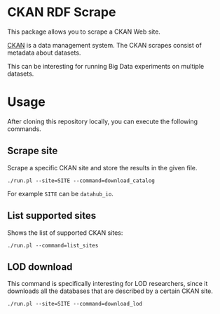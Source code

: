 # CKAN RDF Scrape

This package allows you to scrape a CKAN Web site.

[CKAN](http://ckan.org/) is a data management system.
The CKAN scrapes consist of metadata about datasets.

This can be interesting for running Big Data experiments
on multiple datasets.

# Usage

After cloning this repository locally,
you can execute the following commands.

## Scrape site

Scrape a specific CKAN site and store the results in the given file.
~~~
./run.pl --site=SITE --command=download_catalog
~~~
For example `SITE` can be `datahub_io`.

## List supported sites

Shows the list of supported CKAN sites:
~~~
./run.pl --command=list_sites
~~~

## LOD download

This command is specifically interesting for LOD researchers,
since it downloads all the databases that are described
by a certain CKAN site.

~~~
./run.pl --site=SITE --command=download_lod
~~~

